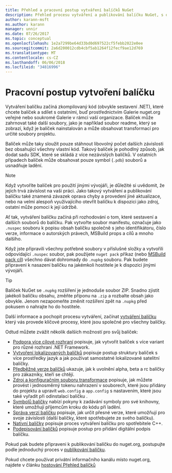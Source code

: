 ```yaml
---
title: Přehled a pracovní postup vytváření balíčků NuGet
description: Přehled procesu vytváření a publikování balíčku NuGet, s odkazy na další konkrétní části procesu.
author: karann-msft
ms.author: karann
manager: unnir
ms.date: 07/26/2017
ms.topic: conceptual
ms.openlocfilehash: 1e2a7299be64d33bd0d697522cf5febb2022e0ee
ms.sourcegitcommit: 2a6d200012cdb4cbf5ab1264f12fecf9ae12d769
ms.translationtype: MT
ms.contentlocale: cs-CZ
ms.lasthandoff: 06/06/2018
ms.locfileid: "34816996"
---
```

# <a name="package-creation-workflow"></a>Pracovní postup vytvoření balíčku

Vytváření balíčku začíná zkompilovaný kód (obvykle sestavení .NET), které chcete balíček a sdílet s ostatními, buď prostřednictvím Galerie nuget.org veřejné nebo soukromé Galerie v rámci vaší organizace. Balíček může zahrnovat také další soubory, jako je například soubor readme, který se zobrazí, když je balíček nainstalován a může obsahovat transformací pro určité soubory projektu.

Balíček může taky sloužit pouze stáhnout libovolný počet dalších závislosti bez obsahující všechny vlastní kód. Takový balíček je pohodlný způsob, jak dodat sadu SDK, které se skládá z více nezávislých balíčků. V ostatních případech balíček může obsahovat pouze symbol (`.pdb`) souborů a usnadňuje ladění.

> [!Note]
> Když vytvoříte balíček pro použití jinými vývojáři, je důležité si uvědomit, že jejich trvá závislost na vaši práci. Jako takový vytváření a publikování balíčku také znamená závazek oprava chyby a provedení jiné aktualizace, nebo na velmi alespoň využívajícího otevřít balíčku k dispozici jako zdroj, ostatní může pomoci k její údržbě.

Ať tak, vytváření balíčku začíná při rozhodování o tom, které sestavení a dalších souborů do balíčku. Pak vytvořte soubor manifestu, označuje jako `.nuspec` souboru k popisu obsah balíčku společně s jeho identifikátoru, číslo verze, informace o autorských právech, MSBuild props a cílů a mnoho dalšího.

Když jste připravili všechny potřebné soubory v příslušné složky a vytvořili odpovídající `.nuspec` soubor, pak použijete `nuget pack` příkaz (nebo [MSBuild pack cíl](../reference/msbuild-targets.md)) všechno dávat dohromady do `.nupkg` souboru. Pak budete připraveni k nasazení balíčku na jakémkoli hostitele je k dispozici jinými vývojáři.

> [!Tip]
> Balíček NuGet se `.nupkg` rozšíření je jednoduše soubor ZIP. Snadno zjistit jakékoli balíčku obsahu, změňte příponu na `.zip` a rozbalte obsah jako obvykle. Jenom nezapomeňte změnit rozšíření zpět na `.nupkg` před pokusem o nahrajte ho do hostitele.

Další informace a pochopit procesu vytváření, začínat [vytváření balíčku](../create-packages/creating-a-package.md) který vás provede klíčové procesy, které jsou společné pro všechny balíčky.

Odtud můžete zvážit několik dalších možností pro svůj balíček:

- [Podpora více cílové rozhraní](../create-packages/supporting-multiple-target-frameworks.md) popisuje, jak vytvořit balíček s více variant pro různé rozhraní .NET Framework.
- [Vytvoření lokalizovaných balíčků](../create-packages/creating-localized-packages.md) popisuje postup struktury balíček s více prostředky jazyk a jak používat samostatné lokalizované satelitní balíčky.
- [Předběžné verze balíčků](../create-packages/prerelease-packages.md) ukazuje, jak k uvolnění alpha, beta a rc balíčky pro zákazníky, kteří se chtějí.
- [Zdroj a konfiguračním souboru transformace](../create-packages/source-and-config-file-transformations.md) popisuje, jak můžete provést i jednosměrný tokenu nahrazení v souborech, které jsou přidány do projektu a upravit `web.config` a `app.config` s nastavením, které jsou také vyřadit při odinstalaci balíčku .
- [Symbolů balíčky](../create-packages/symbol-packages.md) nabízí pokyny k zadávání symboly pro své knihovny, které umožňují příjemcům kroku do kódu při ladění.
- [Správa verzí balíčku](../reference/package-versioning.md) popisuje, jak určit přesné verze, které umožňují pro svoje závislosti (další balíčky, které spotřebujete ze svého balíčku).
- [Nativní balíčky](../create-packages/native-packages.md) popisuje proces vytváření balíčku pro spotřebitele C++.
- [Podepisování balíčků](../create-packages/sign-a-package.md) popisuje postup pro přidání digitální podpis balíčku.

Pokud pak budete připraveni k publikování balíčku do nuget.org, postupujte podle jednoduchý proces v [publikování balíčku](../create-packages/publish-a-package.md).

Pokud chcete používat privátní informačního kanálu místo nuget.org, najdete v článku [hostování Přehled balíčků](../hosting-packages/overview.md)
